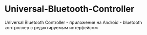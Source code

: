 # Universal-Bluetooth-Controller
Universal Bluetooth Controller - приложение на Android - bluetooth контроллер с редактируемым интерфейсом
